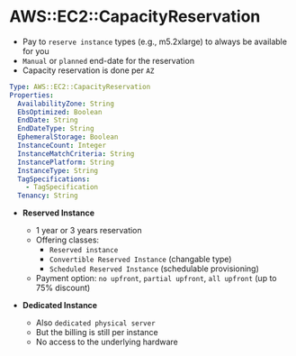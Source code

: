 # AWS::EC2::CapacityReservation

- Pay to `reserve instance` types (e.g., m5.2xlarge) to always be available for you
- `Manual` or `planned` end-date for the reservation
- Capacity reservation is done per `AZ`

```yaml
Type: AWS::EC2::CapacityReservation
Properties:
  AvailabilityZone: String
  EbsOptimized: Boolean
  EndDate: String
  EndDateType: String
  EphemeralStorage: Boolean
  InstanceCount: Integer
  InstanceMatchCriteria: String
  InstancePlatform: String
  InstanceType: String
  TagSpecifications:
    - TagSpecification
  Tenancy: String
```

- **Reserved Instance**

  - 1 year or 3 years reservation
  - Offering classes:
    - `Reserved instance`
    - `Convertible Reserved Instance` (changable type)
    - `Scheduled Reserved Instance` (schedulable provisioning)
  - Payment option: `no upfront`, `partial upfront`, `all upfront` (up to 75% discount)

- **Dedicated Instance**

  - Also `dedicated physical server`
  - But the billing is still per instance
  - No access to the underlying hardware
